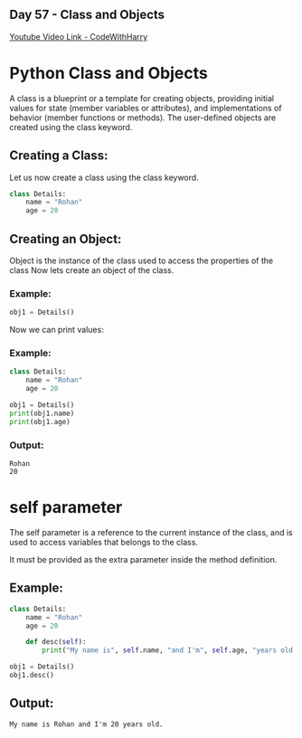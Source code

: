 ## Day 57 - Class and Objects

[Youtube Video Link - CodeWithHarry](https://youtu.be/a7baAGCBA9U)

# Python Class and Objects

A class is a blueprint or a template for creating objects, providing initial values for state (member variables or attributes), and implementations of behavior (member functions or methods). The user-defined objects are created using the class keyword.

## Creating a Class:

Let us now create a class using the class keyword.

```python
class Details:
    name = "Rohan"
    age = 20
```

## Creating an Object:

Object is the instance of the class used to access the properties of the class
Now lets create an object of the class.

### Example:

```python
obj1 = Details()
```

Now we can print values:

### Example:

```python
class Details:
    name = "Rohan"
    age = 20

obj1 = Details()
print(obj1.name)
print(obj1.age)
```

### Output:

```
Rohan
20
```

# self parameter

The self parameter is a reference to the current instance of the class, and is used to access variables that belongs to the class.

It must be provided as the extra parameter inside the method definition.

## Example:

```python
class Details:
    name = "Rohan"
    age = 20

    def desc(self):
        print("My name is", self.name, "and I'm", self.age, "years old.")

obj1 = Details()
obj1.desc()

```

## Output:

```
My name is Rohan and I'm 20 years old.
```
